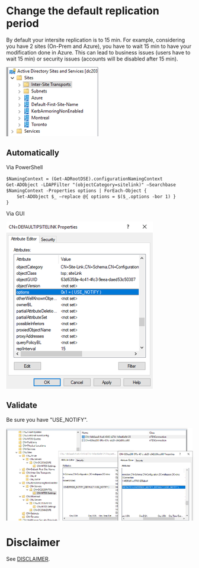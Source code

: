 # Change the default replication period
By default your intersite replication is to 15 min. For example, considering you have 2 sites (On-Prem and Azure), you have to wait 15 min to have your modification done in Azure.
This can lead to business issues (users have to wait 15 min) or security issues (accounts will be disabled after 15 min).

![image](./images/SitesAndServices.png)

## Automatically
Via PowerShell
```
$NamingContext = (Get-ADRootDSE).configurationNamingContext
Get-ADObject -LDAPFilter "(objectCategory=sitelink)" –Searchbase $NamingContext -Properties options | ForEach-Object { 
    Set-ADObject $_ –replace @{ options = $($_.options -bor 1) }
}
```

Via GUI

![image](./images/Automatically.png)


## Validate
Be sure you have "USE_NOTIFY".

![image](./images/Validate-Option.png)


# Disclaimer
See [DISCLAIMER](./DISCLAIMER.md).